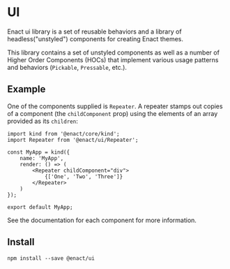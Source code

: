 # UI

Enact ui library is a set of reusable behaviors and a library of headless("unstyled") components for creating Enact themes.

This library contains a set of unstyled components as well as a number of Higher Order Components (HOCs) that implement various usage patterns and behaviors (`Pickable`, `Pressable`, etc.).

## Example

One of the components supplied is `Repeater`. A repeater stamps out copies of a component (the `childComponent` prop) using the elements of an array provided as its `children`:
```
import kind from '@enact/core/kind';
import Repeater from '@enact/ui/Repeater';

const MyApp = kind({
	name: 'MyApp',
	render: () => (
		<Repeater childComponent="div">
			{['One', 'Two', 'Three']}
		</Repeater>
	)
});

export default MyApp;
```

See the documentation for each component for more information.

## Install

```
npm install --save @enact/ui
```
